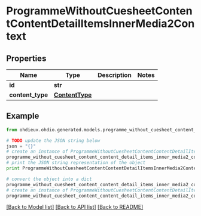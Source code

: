 # ProgrammeWithoutCuesheetContentContentDetailItemsInnerMedia2Context


## Properties

Name | Type | Description | Notes
------------ | ------------- | ------------- | -------------
**id** | **str** |  | 
**content_type** | [**ContentType**](ContentType.md) |  | 

## Example

```python
from ohdieux.ohdio.generated.models.programme_without_cuesheet_content_content_detail_items_inner_media2_context import ProgrammeWithoutCuesheetContentContentDetailItemsInnerMedia2Context

# TODO update the JSON string below
json = "{}"
# create an instance of ProgrammeWithoutCuesheetContentContentDetailItemsInnerMedia2Context from a JSON string
programme_without_cuesheet_content_content_detail_items_inner_media2_context_instance = ProgrammeWithoutCuesheetContentContentDetailItemsInnerMedia2Context.from_json(json)
# print the JSON string representation of the object
print ProgrammeWithoutCuesheetContentContentDetailItemsInnerMedia2Context.to_json()

# convert the object into a dict
programme_without_cuesheet_content_content_detail_items_inner_media2_context_dict = programme_without_cuesheet_content_content_detail_items_inner_media2_context_instance.to_dict()
# create an instance of ProgrammeWithoutCuesheetContentContentDetailItemsInnerMedia2Context from a dict
programme_without_cuesheet_content_content_detail_items_inner_media2_context_form_dict = programme_without_cuesheet_content_content_detail_items_inner_media2_context.from_dict(programme_without_cuesheet_content_content_detail_items_inner_media2_context_dict)
```
[[Back to Model list]](../README.md#documentation-for-models) [[Back to API list]](../README.md#documentation-for-api-endpoints) [[Back to README]](../README.md)


